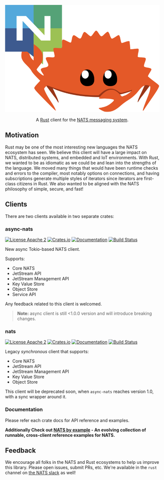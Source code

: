 <p align="center">
  <img src="nats/logo/logo.svg">
</p>

<p align="center">
    A <a href="https://www.rust-lang.org/">Rust</a> client for the <a href="https://nats.io">NATS messaging system</a>.
</p>

## Motivation

Rust may be one of the most interesting new languages the NATS ecosystem has seen.
We believe this client will have a large impact on NATS, distributed systems, and
embedded and IoT environments. With Rust, we wanted to be as idiomatic as we
could be and lean into the strengths of the language. We moved many things that
would have been runtime checks and errors to the compiler, most notably options
on connections, and having subscriptions generate multiple styles of iterators
since iterators are first-class citizens in Rust. We also wanted to be aligned
with the NATS philosophy of simple, secure, and fast!

## Clients

There are two clients available in two separate crates:

### async-nats

[![License Apache 2](https://img.shields.io/badge/License-Apache2-blue.svg)](https://www.apache.org/licenses/LICENSE-2.0)
[![Crates.io](https://img.shields.io/crates/v/async-nats.svg)](https://crates.io/crates/async-nats)
[![Documentation](https://docs.rs/async-nats/badge.svg)](https://docs.rs/async-nats/)
[![Build Status](https://github.com/nats-io/nats.rs/actions/workflows/test.yml/badge.svg?branch=main)](https://github.com/nats-io/nats.rs/actions)

New async Tokio-based NATS client.

Supports:

* Core NATS
* JetStream API
* JetStream Management API
* Key Value Store
* Object Store
* Service API

Any feedback related to this client is welcomed.

> **Note:** async client is still <1.0.0 version and will introduce breaking changes.

### nats

[![License Apache 2](https://img.shields.io/badge/License-Apache2-blue.svg)](https://www.apache.org/licenses/LICENSE-2.0)
[![Crates.io](https://img.shields.io/crates/v/nats.svg)](https://crates.io/crates/nats)
[![Documentation](https://docs.rs/nats/badge.svg)](https://docs.rs/nats/)
[![Build Status](https://github.com/nats-io/nats.rs/actions/workflows/test.yml/badge.svg?branch=main)](https://github.com/nats-io/nats.rs/actions)

Legacy *synchronous* client that supports:

* Core NATS
* JetStream API
* JetStream Management API
* Key Value Store
* Object Store

This client will be deprecated soon, when `async-nats` reaches version 1.0, with a sync wrapper around it.

### Documentation

Please refer each crate docs for API reference and examples.

**Additionally Check out [NATS by example](https://natsbyexample.com) - An evolving collection of runnable, cross-client reference examples for NATS.**

## Feedback

We encourage all folks in the NATS and Rust ecosystems to help us
improve this library. Please open issues, submit PRs, etc. We're
available in the `rust` channel on [the NATS slack](https://slack.nats.io)
as well!

